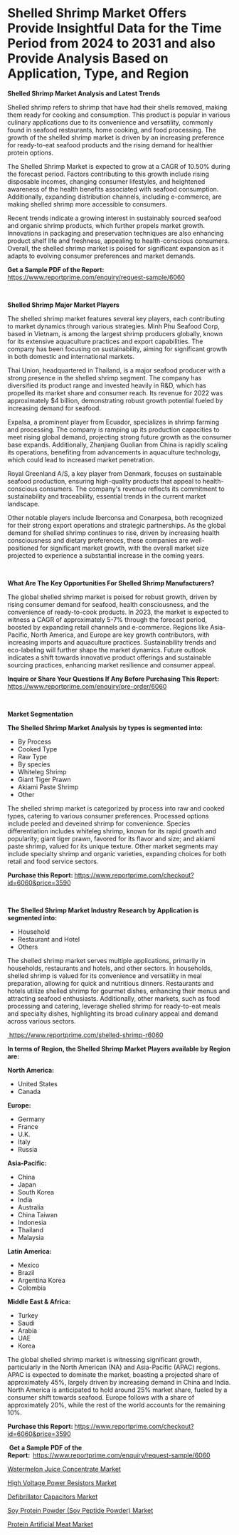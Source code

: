 <p><h1>Shelled Shrimp Market Offers Provide Insightful Data for the Time Period from 2024 to 2031 and also Provide Analysis Based on Application, Type, and Region</h1></p><p><strong>Shelled Shrimp Market Analysis and Latest Trends</strong></p>
<p><p>Shelled shrimp refers to shrimp that have had their shells removed, making them ready for cooking and consumption. This product is popular in various culinary applications due to its convenience and versatility, commonly found in seafood restaurants, home cooking, and food processing. The growth of the shelled shrimp market is driven by an increasing preference for ready-to-eat seafood products and the rising demand for healthier protein options.</p><p>The Shelled Shrimp Market is expected to grow at a CAGR of 10.50% during the forecast period. Factors contributing to this growth include rising disposable incomes, changing consumer lifestyles, and heightened awareness of the health benefits associated with seafood consumption. Additionally, expanding distribution channels, including e-commerce, are making shelled shrimp more accessible to consumers. </p><p>Recent trends indicate a growing interest in sustainably sourced seafood and organic shrimp products, which further propels market growth. Innovations in packaging and preservation techniques are also enhancing product shelf life and freshness, appealing to health-conscious consumers. Overall, the shelled shrimp market is poised for significant expansion as it adapts to evolving consumer preferences and market demands.</p></p>
<p><strong>Get a Sample PDF of the Report:&nbsp;</strong> <a href="https://www.reportprime.com/enquiry/request-sample/6060?utm_campaign=1461&utm_medium=2&utm_source=Github&utm_content=ia&utm_term=10102024&utm_id=shelled-shrimp">https://www.reportprime.com/enquiry/request-sample/6060</a></p>
<p>&nbsp;</p>
<p><strong>Shelled Shrimp Major Market Players</strong></p>
<p><p>The shelled shrimp market features several key players, each contributing to market dynamics through various strategies. Minh Phu Seafood Corp, based in Vietnam, is among the largest shrimp producers globally, known for its extensive aquaculture practices and export capabilities. The company has been focusing on sustainability, aiming for significant growth in both domestic and international markets.</p><p>Thai Union, headquartered in Thailand, is a major seafood producer with a strong presence in the shelled shrimp segment. The company has diversified its product range and invested heavily in R&D, which has propelled its market share and consumer reach. Its revenue for 2022 was approximately $4 billion, demonstrating robust growth potential fueled by increasing demand for seafood.</p><p>Expalsa, a prominent player from Ecuador, specializes in shrimp farming and processing. The company is ramping up its production capacities to meet rising global demand, projecting strong future growth as the consumer base expands. Additionally, Zhanjiang Guolian from China is rapidly scaling its operations, benefiting from advancements in aquaculture technology, which could lead to increased market penetration.</p><p>Royal Greenland A/S, a key player from Denmark, focuses on sustainable seafood production, ensuring high-quality products that appeal to health-conscious consumers. The company's revenue reflects its commitment to sustainability and traceability, essential trends in the current market landscape.</p><p>Other notable players include Iberconsa and Conarpesa, both recognized for their strong export operations and strategic partnerships. As the global demand for shelled shrimp continues to rise, driven by increasing health consciousness and dietary preferences, these companies are well-positioned for significant market growth, with the overall market size projected to experience a substantial increase in the coming years.</p></p>
<p>&nbsp;</p>
<p><strong>What Are The Key Opportunities For Shelled Shrimp Manufacturers?</strong></p>
<p><p>The global shelled shrimp market is poised for robust growth, driven by rising consumer demand for seafood, health consciousness, and the convenience of ready-to-cook products. In 2023, the market is expected to witness a CAGR of approximately 5-7% through the forecast period, boosted by expanding retail channels and e-commerce. Regions like Asia-Pacific, North America, and Europe are key growth contributors, with increasing imports and aquaculture practices. Sustainability trends and eco-labeling will further shape the market dynamics. Future outlook indicates a shift towards innovative product offerings and sustainable sourcing practices, enhancing market resilience and consumer appeal.</p></p>
<p><strong>Inquire or Share Your Questions If Any Before Purchasing This Report:</strong> <a href="https://www.reportprime.com/enquiry/pre-order/6060?utm_campaign=1461&utm_medium=2&utm_source=Github&utm_content=ia&utm_term=10102024&utm_id=shelled-shrimp">https://www.reportprime.com/enquiry/pre-order/6060</a></p>
<p>&nbsp;</p>
<p><strong>Market Segmentation</strong></p>
<p><strong>The Shelled Shrimp Market Analysis by types is segmented into:</strong></p>
<p><ul><li>By Process</li><li>Cooked Type</li><li>Raw Type</li><li>By species</li><li>Whiteleg Shrimp</li><li>Giant Tiger Prawn</li><li>Akiami Paste Shrimp</li><li>Other</li></ul></p>
<p><p>The shelled shrimp market is categorized by process into raw and cooked types, catering to various consumer preferences. Processed options include peeled and deveined shrimp for convenience. Species differentiation includes whiteleg shrimp, known for its rapid growth and popularity; giant tiger prawn, favored for its flavor and size; and akiami paste shrimp, valued for its unique texture. Other market segments may include specialty shrimp and organic varieties, expanding choices for both retail and food service sectors.</p></p>
<p><strong>Purchase this Report:&nbsp;</strong><a href="https://www.reportprime.com/checkout?id=6060&price=3590&utm_campaign=1461&utm_medium=2&utm_source=Github&utm_content=ia&utm_term=10102024&utm_id=shelled-shrimp">https://www.reportprime.com/checkout?id=6060&price=3590</a></p>
<p>&nbsp;</p>
<p><strong>The Shelled Shrimp Market Industry Research by Application is segmented into:</strong></p>
<p><ul><li>Household</li><li>Restaurant and Hotel</li><li>Others</li></ul></p>
<p><p>The shelled shrimp market serves multiple applications, primarily in households, restaurants and hotels, and other sectors. In households, shelled shrimp is valued for its convenience and versatility in meal preparation, allowing for quick and nutritious dinners. Restaurants and hotels utilize shelled shrimp for gourmet dishes, enhancing their menus and attracting seafood enthusiasts. Additionally, other markets, such as food processing and catering, leverage shelled shrimp for ready-to-eat meals and specialty dishes, highlighting its broad culinary appeal and demand across various sectors.</p></p>
<p><a href="https://www.reportprime.com/shelled-shrimp-r6060?utm_campaign=1461&utm_medium=2&utm_source=Github&utm_content=ia&utm_term=10102024&utm_id=shelled-shrimp">&nbsp;https://www.reportprime.com/shelled-shrimp-r6060</a></p>
<p><strong>In terms of Region, the Shelled Shrimp Market Players available by Region are:</strong></p>
<p>
    <p> <strong> North America: </strong>
        <ul>
            <li>United States</li>
            <li>Canada</li>
        </ul>
        </p> 
    <p> <strong> Europe: </strong>
        <ul>
            <li>Germany</li>
            <li>France</li>
            <li>U.K.</li>
            <li>Italy</li>
            <li>Russia</li>
        </ul>
        </p> 
    <p> <strong> Asia-Pacific: </strong>
        <ul>
            <li>China</li>
            <li>Japan</li>
            <li>South Korea</li>
            <li>India</li>
            <li>Australia</li>
            <li>China Taiwan</li>
            <li>Indonesia</li>
            <li>Thailand</li>
            <li>Malaysia</li>
        </ul>
        </p> 
    <p> <strong> Latin America: </strong>
        <ul>
            <li>Mexico</li>
            <li>Brazil</li>
            <li>Argentina Korea</li>
            <li>Colombia</li>
        </ul>
        </p> 
    <p> <strong> Middle East & Africa: </strong>
        <ul>
            <li>Turkey</li>
            <li>Saudi</li>
            <li>Arabia</li>
            <li>UAE</li>
            <li>Korea</li>
        </ul>
    </p>
    </p>
<p><p>The global shelled shrimp market is witnessing significant growth, particularly in the North American (NA) and Asia-Pacific (APAC) regions. APAC is expected to dominate the market, boasting a projected share of approximately 45%, largely driven by increasing demand in China and India. North America is anticipated to hold around 25% market share, fueled by a consumer shift towards seafood. Europe follows with a share of approximately 20%, while the rest of the world accounts for the remaining 10%.</p></p>
<p><strong>Purchase this Report: </strong><a href="https://www.reportprime.com/checkout?id=6060&price=3590&utm_campaign=1461&utm_medium=2&utm_source=Github&utm_content=ia&utm_term=10102024&utm_id=shelled-shrimp">https://www.reportprime.com/checkout?id=6060&price=3590</a></p>
<p>&nbsp;<strong>Get a Sample PDF of the Report:&nbsp;&nbsp;</strong><a href="https://www.reportprime.com/enquiry/request-sample/6060?utm_campaign=1461&utm_medium=2&utm_source=Github&utm_content=ia&utm_term=10102024&utm_id=shelled-shrimp">https://www.reportprime.com/enquiry/request-sample/6060</a></p>
<p><strong></strong></p>
<p><p><a href="https://www.linkedin.com/pulse/watermelon-juice-concentrate-market-navigating-challenges-f6w0f?utm_campaign=1461&utm_medium=2&utm_source=Github&utm_content=ia&utm_term=10102024&utm_id=shelled-shrimp">Watermelon Juice Concentrate Market</a></p><p><a href="https://www.linkedin.com/pulse/global-perspectives-high-voltage-power-resistors-market-s0hdc?utm_campaign=1461&utm_medium=2&utm_source=Github&utm_content=ia&utm_term=10102024&utm_id=shelled-shrimp">High Voltage Power Resistors Market</a></p><p><a href="https://www.linkedin.com/pulse/defibrillator-capacitors-market-consolidation-impact-ukgmc?utm_campaign=1461&utm_medium=2&utm_source=Github&utm_content=ia&utm_term=10102024&utm_id=shelled-shrimp">Defibrillator Capacitors Market</a></p><p><a href="https://issuu.com/reportprime-2/docs/soy-protein-powder-soy-peptide-powd_135189bbd07cfa?utm_campaign=1461&utm_medium=2&utm_source=Github&utm_content=ia&utm_term=10102024&utm_id=shelled-shrimp">Soy Protein Powder (Soy Peptide Powder) Market</a></p><p><a href="https://issuu.com/reportprime-2/docs/protein-artificial-meat-market-size_e2a468124c70da?utm_campaign=1461&utm_medium=2&utm_source=Github&utm_content=ia&utm_term=10102024&utm_id=shelled-shrimp">Protein Artificial Meat Market</a></p></p>